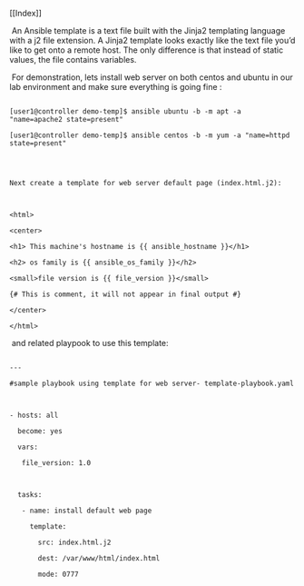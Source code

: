 [[Index]] 

 An Ansible template is a text file built with the Jinja2 templating language with a j2 file extension. A Jinja2 template looks exactly like the text file you’d like to get onto a remote host. The only difference is that instead of static values, the file contains variables.

 For demonstration, lets install web server on both centos and ubuntu in our lab environment and make sure everything is going fine :



~~~~

[user1@controller demo-temp]$ ansible ubuntu -b -m apt -a "name=apache2 state=present"

[user1@controller demo-temp]$ ansible centos -b -m yum -a "name=httpd state=present"

  
  

Next create a template for web server default page (index.html.j2):

  

<html>

<center>

<h1> This machine's hostname is {{ ansible_hostname }}</h1>

<h2> os family is {{ ansible_os_family }}</h2>

<small>file version is {{ file_version }}</small>

{# This is comment, it will not appear in final output #}

</center>

</html>

~~~~

 and related playpook to use this template:

  

~~~~

---

#sample playbook using template for web server- template-playbook.yaml

  

- hosts: all

  become: yes

  vars:

   file_version: 1.0

  

  tasks:

   - name: install default web page

     template:

       src: index.html.j2

       dest: /var/www/html/index.html

       mode: 0777

  
  

~~~~